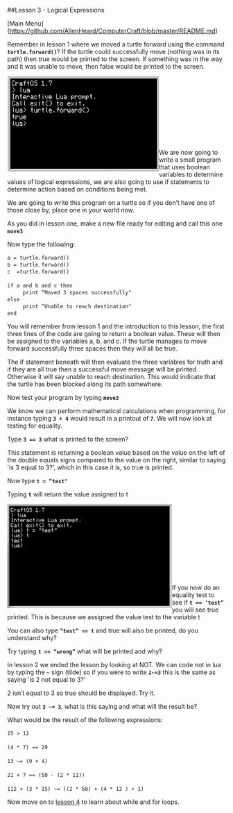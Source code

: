 ##Lesson 3 - Logical Expressions

[Main Menu] (https://github.com/AllenHeard/ComputerCraft/blob/master/README.md)

Remember in lesson 1 where we moved a turtle forward using the command **```turtle.forward()```**? If the turtle could successfully move (nothing was in its path) then true would be printed to the screen. If something was in the way and it was unable to move, then false would be printed to the screen.

<a href="n"><img src="https://github.com/AllenHeard/ComputerCraft/blob/master/Screenshots/Lesson%203%20Images/a.png" align="left" height="220" width="350" ></a><br><br><br><br><br><br><br><br><br>

We are now going to write a small program that uses boolean variables to determine values of logical expressions, we are also going to use if statements to determine action based on conditions being met.

We are going to write this program on a turtle so if you don’t have one of those close by, place one in your world now.

As you did in lesson one, make a new file ready for editing and call this one **```move3```**

Now type the following:
```
a = turtle.forward()
b = turtle.forward()
c  =turtle.forward()

if a and b and c then
     print “Moved 3 spaces successfully"
else
     print “Unable to reach destination"
end
```
You will remember from lesson 1 and the introduction to this lesson, the first three lines of the code are going to return a boolean value. These will then be assigned to the variables a, b, and c. If the turtle manages to move forward successfully three spaces then they will all be true.

The if statement beneath will then evaluate the three variables for truth and if they are all true then a successful move message will be printed. Otherwise it will say unable to reach destination. This would indicate that the turtle has been blocked along its path somewhere.

Now test your program by typing **```move3```**

We know we can perform mathematical calculations when programming, for instance typing **```3 + 4```** would result in a printout of **```7```**. We will now look at testing for equality.

Type **```3 == 3```** what is printed to the screen?

This statement is returning a boolean value based on the value on the left of the double equals signs compared to the value on the right, similar to saying 'is 3 equal to 3?', which in this case it is, so true is printed.

Now type **```t = “test"```**

Typing **```t```** will return the value assigned to t

<a href="n"><img src="https://github.com/AllenHeard/ComputerCraft/blob/master/Screenshots/Lesson%203%20Images/b.png" align="left" height="240" width="380" ></a><br><br><br><br><br><br><br><br><br><br>

If you now do an equality test to see if **```t == ‘test”```** you will see true printed. This is because we assigned the value test to the variable t

You can also type **```“test” == t```** and true will also be printed, do you understand why?

Try typing **```t == “wrong”```** what will be printed and why?

In lesson 2 we ended the lesson by looking at NOT. We can code not in lua by typing the **```~```** sign (tilde) so if you were to write **```2~=3```** this is the same as saying 'is 2 not equal to 3?'

2 isn’t equal to 3 so true should be displayed. Try it.

Now try out **```3 ~= 3```**, what is this saying and what will the result be?

What would be the result of the following expressions:
```
15 > 12

(4 * 7) == 29

13 ~= (9 + 4)

21 + 7 == (50 - (2 * 11))

112 + (3 * 15) ~= ((2 * 50) + (4 * 12 ) + 1)
```
Now move on to [lesson 4](https://github.com/AllenHeard/ComputerCraft/blob/master/Lessons/Lesson%204.MD) to learn about while and for loops.
